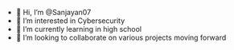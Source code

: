 - 👋 Hi, I’m @Sanjayan07
- 👀 I’m interested in Cybersecurity
- 🌱 I’m currently learning in high school
- 💞️ I’m looking to collaborate on various projects moving forward

<!---
Sanjayan07/Sanjayan07 is a ✨ special ✨ repository because its `README.md` (this file) appears on your GitHub profile.
You can click the Preview link to take a look at your changes.
--->
